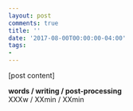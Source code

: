 ```yaml
---
layout: post
comments: true
title: ''
date: '2017-08-00T00:00:00-04:00'
tags:
- 
--- 
```


[post content]

<!-- hyperlink bank -->

**words / writing / post-processing**  
XXXw / XXmin / XXmin